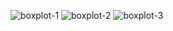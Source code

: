 ![boxplot-1](https://github.com/ElaYJ/Study_EDA/assets/153154981/d1f49558-a16e-4b03-8f5c-6649978d0f6a)
![boxplot-2](https://github.com/ElaYJ/Study_EDA/assets/153154981/e2f96100-8636-4d30-8920-d4509fa160b5)
![boxplot-3](https://github.com/ElaYJ/Study_EDA/assets/153154981/21630483-2621-4964-9611-01bc863a20f1)
